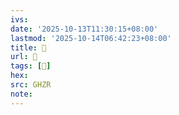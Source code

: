 ```yaml
---
ivs:
date: '2025-10-13T11:30:15+08:00'
lastmod: '2025-10-14T06:42:23+08:00'
title: 󰥃
url: 󰥃
tags: [𥓻]
hex: 
src: GHZR
note:
---
```

